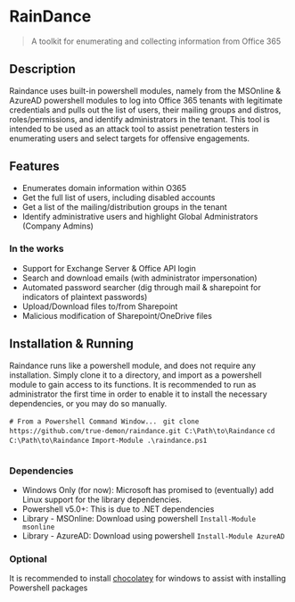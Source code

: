 # RainDance
> A toolkit for enumerating and collecting information from Office 365

## Description

Raindance uses built-in powershell modules, namely from the MSOnline & AzureAD powershell modules to log into Office 365 tenants with
legitimate credentials and pulls out the list of users, their mailing groups and distros, roles/permissions, and identify administrators
in the tenant. This tool is intended to be used as an attack tool to assist penetration testers in enumerating users and select targets
for offensive engagements.

## Features
* Enumerates domain information within O365
* Get the full list of users, including disabled accounts
* Get a list of the mailing/distribution groups in the tenant
* Identify administrative users and highlight Global Administrators (Company Admins)

### In the works
* Support for Exchange Server & Office API login
* Search and download emails (with administrator impersonation)
* Automated password searcher (dig through mail & sharepoint for indicators of plaintext passwords)
* Upload/Download files to/from Sharepoint
* Malicious modification of Sharepoint/OneDrive files

## Installation & Running
Raindance runs like a powershell module, and does not require any installation. Simply clone it to a directory, and import as a
powershell module to gain access to its functions. It is recommended to run as administrator the first time in order to enable
it to install the necessary dependencies, or you may do so manually.

`# From a Powershell Command Window... `
`git clone https://github.com/true-demon/raindance.git C:\Path\to\Raindance`
`cd C:\Path\to\Raindance`
`Import-Module .\raindance.ps1`

```

```

### Dependencies
* Windows Only (for now): Microsoft has promised to (eventually) add Linux support for the library dependencies.
* Powershell v5.0+: This is due to .NET dependencies
* Library - MSOnline: Download using powershell `Install-Module msonline`
* Library - AzureAD: Download using powershell `Install-Module AzureAD`

### Optional
It is recommended to install [chocolatey](https://chocolatey.org/install "Chocolatey Installer") for windows to assist with installing Powershell packages

